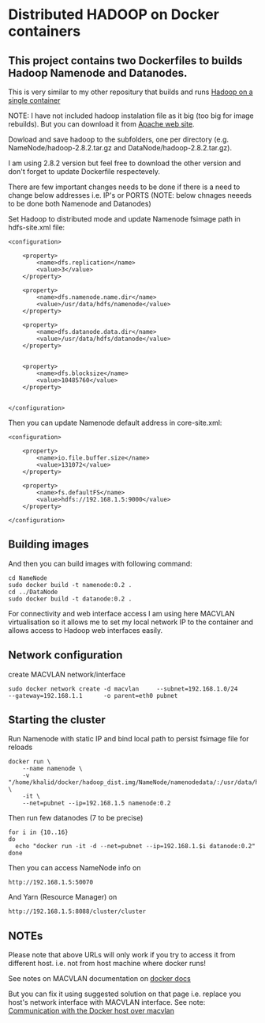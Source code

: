 # Distributed HADOOP on Docker containers


## This project contains two Dockerfiles to builds Hadoop Namenode and Datanodes.
This is very similar to my other repositury that builds and runs [Hadoop on a single container](https://github.com/feorean/single_node_hadoop_docker) 

NOTE: I have not included hadoop instalation file as it big (too big for image rebuilds). But you can download it from [Apache web site](http://hadoop.apache.org/releases.html).

Dowload and save hadoop to the subfolders, one per directory (e.g. NameNode/hadoop-2.8.2.tar.gz and DataNode/hadoop-2.8.2.tar.gz). 

I am using 2.8.2 version but feel free to download the other version and don't forget to update Dockerfile respectevely.

There are few important changes needs to be done if there is a need to change below addresses i.e. IP's or PORTS
(NOTE: below chnages neeeds to be done both Namenode and Datanodes)

Set Hadoop to distributed mode and update Namenode fsimage path in hdfs-site.xml file:
```
<configuration>

    <property>
        <name>dfs.replication</name>
        <value>3</value>
    </property>

    <property>
        <name>dfs.namenode.name.dir</name>
        <value>/usr/data/hdfs/namenode</value>
    </property>

    <property>
        <name>dfs.datanode.data.dir</name>
        <value>/usr/data/hdfs/datanode</value>
    </property>


    <property>
        <name>dfs.blocksize</name>
        <value>10485760</value>
    </property>


</configuration>

```

Then you can update Namenode default address in core-site.xml:
```
<configuration>

    <property>
        <name>io.file.buffer.size</name>
        <value>131072</value>
    </property>

    <property>
        <name>fs.defaultFS</name>
        <value>hdfs://192.168.1.5:9000</value>
    </property>

</configuration>
```

## Building images

And then you can build images with following command:

```
cd NameNode
sudo docker build -t namenode:0.2 .
cd ../DataNode
sudo docker build -t datanode:0.2 .
```

For connectivity and web interface access I am using here MACVLAN virtualisation so it allows me to set my local network IP to the container and allows access to Hadoop web interfaces easily. 

## Network configuration

create MACVLAN network/interface

```
sudo docker network create -d macvlan     --subnet=192.168.1.0/24     --gateway=192.168.1.1      -o parent=eth0 pubnet
```

## Starting the cluster

Run Namenode with static IP and bind local path to persist fsimage file for reloads
```
docker run \
	--name namenode \
	-v  "/home/khalid/docker/hadoop_dist.img/NameNode/namenodedata/:/usr/data/hdfs/namenode/" \
	-it \
	--net=pubnet --ip=192.168.1.5 namenode:0.2 

```

Then run few datanodes (7 to be precise)
```
for i in {10..16}
do  
  echo "docker run -it -d --net=pubnet --ip=192.168.1.$i datanode:0.2"
done
```

Then you can access NameNode info on

```
http://192.168.1.5:50070
```

And Yarn (Resource Manager) on

```
http://192.168.1.5:8088/cluster/cluster
```

## NOTEs

Please note that above URLs will only work if you try to access it from different host. i.e. not from host machine where docker runs!

See notes on  MACVLAN documentation on [docker docs](https://docs.docker.com/engine/userguide/networking/get-started-macvlan/#macvlan-bridge-mode-example-usage)

But you can fix it using suggested solution on that page i.e. replace you host's network interface with MACVLAN interface. See note: [Communication with the Docker host over macvlan](https://docs.docker.com/engine/userguide/networking/get-started-macvlan/#macvlan-bridge-mode-example-usage)






